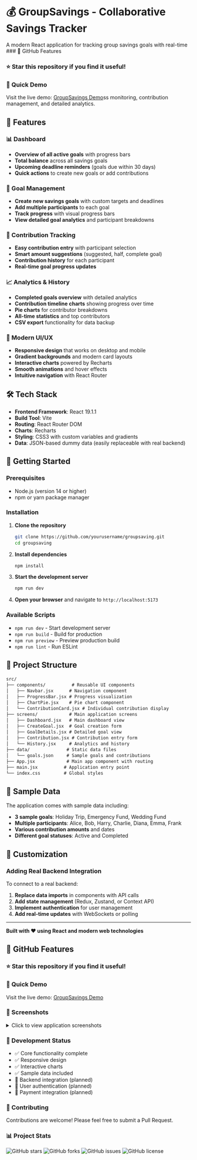 # 💰 GroupSavings - Collaborative Savings Tracker

A modern React application for tracking group savings goals with real-time ### 🌟 GitHub Features

### ⭐ Star this repository if you find it useful!

### 🚀 Quick Demo
Visit the live demo: [GroupSavings Demo](https://herry360.github.io/groupsaving)ss monitoring, contribution management, and detailed analytics.

## 🌟 Features

### 📊 Dashboard
- **Overview of all active goals** with progress bars
- **Total balance** across all savings goals
- **Upcoming deadline reminders** (goals due within 30 days)
- **Quick actions** to create new goals or add contributions

### 🎯 Goal Management
- **Create new savings goals** with custom targets and deadlines
- **Add multiple participants** to each goal
- **Track progress** with visual progress bars
- **View detailed goal analytics** and participant breakdowns

### 💸 Contribution Tracking
- **Easy contribution entry** with participant selection
- **Smart amount suggestions** (suggested, half, complete goal)
- **Contribution history** for each participant
- **Real-time goal progress updates**

### 📈 Analytics & History
- **Completed goals overview** with detailed analytics
- **Contribution timeline charts** showing progress over time
- **Pie charts** for contributor breakdowns
- **All-time statistics** and top contributors
- **CSV export** functionality for data backup

### 🎨 Modern UI/UX
- **Responsive design** that works on desktop and mobile
- **Gradient backgrounds** and modern card layouts
- **Interactive charts** powered by Recharts
- **Smooth animations** and hover effects
- **Intuitive navigation** with React Router

## 🛠️ Tech Stack

- **Frontend Framework**: React 19.1.1
- **Build Tool**: Vite
- **Routing**: React Router DOM
- **Charts**: Recharts
- **Styling**: CSS3 with custom variables and gradients
- **Data**: JSON-based dummy data (easily replaceable with real backend)

## 🚀 Getting Started

### Prerequisites
- Node.js (version 14 or higher)
- npm or yarn package manager

### Installation

1. **Clone the repository**
   ```bash
   git clone https://github.com/yourusername/groupsaving.git
   cd groupsaving
   ```

2. **Install dependencies**
   ```bash
   npm install
   ```

3. **Start the development server**
   ```bash
   npm run dev
   ```

4. **Open your browser** and navigate to `http://localhost:5173`

### Available Scripts

- `npm run dev` - Start development server
- `npm run build` - Build for production
- `npm run preview` - Preview production build
- `npm run lint` - Run ESLint

## 📂 Project Structure

```
src/
├── components/          # Reusable UI components
│   ├── Navbar.jsx      # Navigation component
│   ├── ProgressBar.jsx # Progress visualization
│   ├── ChartPie.jsx    # Pie chart component
│   └── ContributionCard.jsx # Individual contribution display
├── screens/            # Main application screens
│   ├── Dashboard.jsx   # Main dashboard view
│   ├── CreateGoal.jsx  # Goal creation form
│   ├── GoalDetails.jsx # Detailed goal view
│   ├── Contribution.jsx # Contribution entry form
│   └── History.jsx     # Analytics and history
├── data/              # Static data files
│   └── goals.json     # Sample goals and contributions
├── App.jsx            # Main app component with routing
├── main.jsx          # Application entry point
└── index.css         # Global styles
```

## 🎯 Sample Data

The application comes with sample data including:

- **3 sample goals**: Holiday Trip, Emergency Fund, Wedding Fund
- **Multiple participants**: Alice, Bob, Harry, Charlie, Diana, Emma, Frank
- **Various contribution amounts** and dates
- **Different goal statuses**: Active and Completed

## 🔧 Customization

### Adding Real Backend Integration

To connect to a real backend:

1. **Replace data imports** in components with API calls
2. **Add state management** (Redux, Zustand, or Context API)
3. **Implement authentication** for user management
4. **Add real-time updates** with WebSockets or polling

---

**Built with ❤️ using React and modern web technologies**

## 🌟 GitHub Features

### ⭐ Star this repository if you find it useful!

### 🚀 Quick Demo
Visit the live demo: [GroupSavings Demo](https://yourusername.github.io/groupsaving)

### 📸 Screenshots
<details>
<summary>Click to view application screenshots</summary>

#### 🏠 Landing Page
![Landing Page](docs/screenshots/01-landing-page.png)
*Modern landing page with feature highlights and call-to-action buttons*

#### 📊 Dashboard Overview
![Dashboard](docs/screenshots/02-dashboard-overview.png)
*Main dashboard showing active goals with horizontal scrolling wild cards*

#### 🎯 Goal Creation
![Goal Creation](docs/screenshots/03-goal-creation.png)
*Intuitive goal creation form with participant management*

#### � Goal Details & Progress
![Goal Details](docs/screenshots/04-goal-details.png)
*Detailed goal view with progress tracking and contribution history*

#### 💰 Contribution Entry
![Contribution Entry](docs/screenshots/05-contribution-entry.png)
*Easy contribution entry with smart amount suggestions*

#### 📈 Analytics & History
![Analytics Overview](docs/screenshots/06-analytics-overview.png)
*Comprehensive analytics with charts and statistics*

#### 📊 Detailed Charts
![Detailed Charts](docs/screenshots/07-detailed-charts.png)
*Interactive contribution timeline and pie charts*

#### 🏆 Goal Completion
![Goal Completion](docs/screenshots/08-goal-completion.png)
*Completed goals view with success indicators*

#### 📋 All Goals Overview
![All Goals](docs/screenshots/09-all-goals-overview.png)
*Complete overview of all goals with status indicators*

</details>

### 🔧 Development Status
- ✅ Core functionality complete
- ✅ Responsive design
- ✅ Interactive charts
- ✅ Sample data included
- 🔄 Backend integration (planned)
- 🔄 User authentication (planned)
- 🔄 Payment integration (planned)

### 🤝 Contributing
Contributions are welcome! Please feel free to submit a Pull Request.

### 📊 Project Stats
![GitHub stars](https://img.shields.io/github/stars/Herry360/groupsaving?style=social)
![GitHub forks](https://img.shields.io/github/forks/Herry360/groupsaving?style=social)
![GitHub issues](https://img.shields.io/github/issues/Herry360/groupsaving)
![GitHub license](https://img.shields.io/github/license/Herry360/groupsaving)
